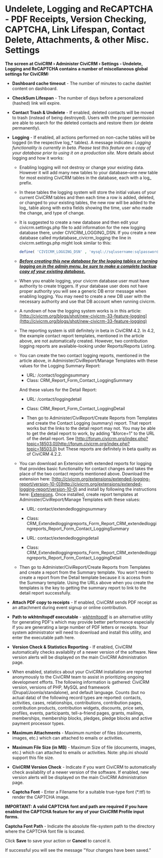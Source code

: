 # Undelete, Logging and ReCAPTCHA - PDF Receipts, Version Checking, CAPTCHA, Link Lifespan, Contact Delete, Attachments, & other Misc. Settings


**The screen at CiviCRM › Administer CiviCRM › Settings - Undelete, Logging and ReCAPTCHA contains a number of miscellaneous global settings for CiviCRM:**

* **Dashboard cache timeout** - The number of minutes to cache dashlet content on dashboard.
* **CheckSum Lifespan** - The number of days before a personalized (hashed) link will expire.
* **Contact Trash & Undelete** - If enabled, deleted contacts will be moved to trash (instead of being destroyed). Users with the proper permission are able to search for the deleted contacts and restore them (or delete permanently).
* **Logging** - If enabled, all actions performed on non-cache tables will be logged (in the respective log_* tables). A message indicates: _Logging functionality is currently in beta. Please test this feature on a copy of your database prior to using it on a production site._ More details about logging and how it works:
    * Enabling logging will not destroy or change your existing data. However it will add many new tables to your database–one new table for most existing CiviCRM tables in the database, each with a log_ prefix.
    * In these tables the logging system will store the initial values of your current CiviCRM tables and then each time a row is added, deleted, or changed to your existing tables, the new row will be added to the log_ table along with extra fields showing the time, user who made the change, and type of change.
    * It is suggested to create a new database and then edit your civicrm.settings.php file to add information for the new logging database there, under CIVICRM_LOGGING_DSN. If you create a new database called mydatabase_civicrm_logging the line in civicrm.settings.php might look similar to this:
        ```php
        define( 'CIVICRM_LOGGING_DSN' , 'mysql://sqlusername:sqlpassword@localhost/mydatabase_civicrm_logging?new_link=true' );
       
        ```

    * _<u><b>Before creating this new database for the logging tables or turning logging on in the admin menu, be sure to make a complete backup copy of your existing database.</b></u>_
    * When you enable logging, your civicrm database user must have authority to create triggers. If your database user does not have proper authority you will see a generic DB error message when enabling logging. You may need to create a new DB user with the necessary authority and use that DB account when running civicrm.
    * A rundown of how the logging system works is in this article: [http://civicrm.org/blogs/shot/new-civicrm-33-feature-logging](http://civicrm.org/blogs/shot/new-civicrm-33-feature-logging)
    * The reporting system is still definitely in beta in CiviCRM 4.2. In 4.2, the example contact report templates, mentioned in the article above, are not automatically created. However, two contribution logging reports are available–looking under Reports/Reports Listing.
    * You can create the two contact logging reports, mentioned in the article above, in Administer/CiviReport/Manage Templates with these values for the Logging Summary Report:

        * URL: /contact/loggingsummary
        * Class: CRM_Report_Form_Contact_LoggingSummary

        And these values for the Detail Report:
       
        * URL: /contact/loggingdetail
        * Class: CRM_Report_Form_Contact_LoggingDetail

        * Then go to Administer/CiviReport/Create Reports from Templates and create the Contact Logging (summary) report. That report works but the links to the detail report may not. You may be able to get the detail report to work, by adding "&force=1" to the URL of the detail report. See [http://forum.civicrm.org/index.php?topic=18503.0](http://forum.civicrm.org/index.php?topic=18503.0) but These reports are definitely in beta quality as of CiviCRM 4.2.2.

    * You can download an Extension with extended reports for logging that provides basic functionality for contact changes and takes the place of the two contact reports mentioned above. Download the extension here: [http://civicrm.org/extensions/extended-logging-report/version-10-0](http://civicrm.org/extensions/extended-logging-report/version-10-0) and install by following the instructions here: [Extensions](/customize/extensions.md). Once installed, create report templates at Administer/CiviReport/Manage Templates with these values:

        * URL: contact/extendedloggingsummary
        * Class: CRM_Extendedloggingreports_Form_Report_CRM_extendedloggingreports_Report_Form_Contact_LoggingSummary

        * URL: contact/extendedloggingdetail
        * Class: CRM_Extendedloggingreports_Form_Report_CRM_extendedloggingreports_Report_Form_Contact_LoggingDetail

    * Then go to Administer/CiviReport/Create Reports from Templates and create a report from the Summary template. You won't need to create a report from the Detail template because it is access from the Summary template. Using the URLs above when you create the templates is the key to getting the summary report to link to the detail report successfully.

* **Attach PDF copy to receipts** - If enabled, CiviCRM sends PDF receipt as an attachment during event signup or online contribution.
* **Path to wkhtmltopdf executable** - [wkhtmltopdf](http://code.google.com/p/wkhtmltopdf/) is an alternative utility for generating PDF's which may provide better performance especially if you are generating a large number of PDF letters or receipts. Your system administrator will need to download and install this utility, and enter the executable path here.
* **Version Check & Statistics Reporting** - If enabled, CiviCRM automatically checks availablity of a newer version of the software. New version alerts will be displayed on the main CiviCRM Administration page.
* When enabled, statistics about your CiviCRM installation are reported anonymously to the CiviCRM team to assist in prioritizing ongoing development efforts. The following information is gathered: CiviCRM version, versions of PHP, MySQL and framework (Drupal/Joomla/standalone), and default language. Counts (but no actual data) of the following record types are reported: contacts, activities, cases, relationships, contributions, contribution pages, contribution products, contribution widgets, discounts, price sets, profiles, events, participants, tell-a-friend pages, grants, mailings, memberships, membership blocks, pledges, pledge blocks and active payment processor types.
* **Maximum Attachments** - Maximum number of files (documents, images, etc.) which can attached to emails or activities.
* **Maximum File Size (in MB)** - Maximum Size of file (documents, images, etc.) which can attached to emails or activities. Note: php.ini should support this file size.
* **CiviCRM Version Check** - Indicate if you want CiviCRM to automatically check availablity of a newer version of the software. If enabled, new version alerts will be displayed on the main CiviCRM Administration page.
* **Captcha Font** - Enter a Filename for a suitable true-type font (*.ttf) to render the CAPTCHA image.

**IMPORTANT: A valid CAPTCHA font and path are required if you have enabled the CAPTCHA feature for any of your CiviCRM Profile input forms.**

**Captcha Font Path** - Indicate the absolute file-system path to the directory where the CAPTCHA font file is located.

Click **Save** to save your action or **Cancel** to cancel it.

If successful you will see the message "Your changes have been saved."
